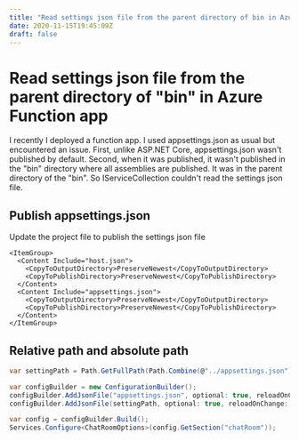 ```yaml
---
title: "Read settings json file from the parent directory of bin in Azure Function app"
date: 2020-11-15T19:45:09Z
draft: false
---
```

# Read settings json file from the parent directory of "bin" in Azure Function app

I recently I deployed a function app. I used appsettings.json as usual but encountered an issue. First, unlike ASP.NET Core, appsettings.json wasn't published by default. Second, when it was published, it wasn't published in the "bin" directory where all assemblies are published. It was in the parent directory of the "bin". So IServiceCollection couldn't read the settings json file.

## Publish appsettings.json

Update the project file to publish the settings json file

```markup
<ItemGroup>
  <Content Include="host.json">
    <CopyToOutputDirectory>PreserveNewest</CopyToOutputDirectory>
    <CopyToPublishDirectory>PreserveNewest</CopyToPublishDirectory>
  </Content>
  <Content Include="appsettings.json">
    <CopyToOutputDirectory>PreserveNewest</CopyToOutputDirectory>
    <CopyToPublishDirectory>PreserveNewest</CopyToPublishDirectory>
  </Content>
</ItemGroup>
```

## Relative path and absolute path

```csharp
var settingPath = Path.GetFullPath(Path.Combine(@"../appsettings.json"));

var configBuilder = new ConfigurationBuilder();
configBuilder.AddJsonFile("appsettings.json", optional: true, reloadOnChange: true);
configBuilder.AddJsonFile(settingPath, optional: true, reloadOnChange: true);

var config = configBuilder.Build();
Services.Configure<ChatRoomOptions>(config.GetSection("chatRoom"));
```

